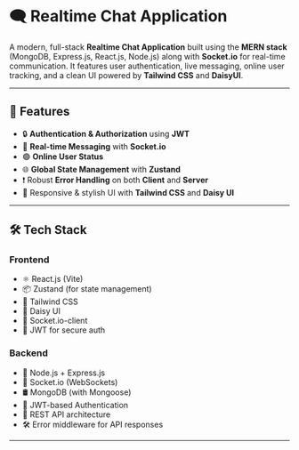 # 🗨️ Realtime Chat Application

A modern, full-stack **Realtime Chat Application** built using the **MERN stack** (MongoDB, Express.js, React.js, Node.js) along with **Socket.io** for real-time communication. It features user authentication, live messaging, online user tracking, and a clean UI powered by **Tailwind CSS** and **DaisyUI**.

---

## 🚀 Features

- 🔒 **Authentication & Authorization** using **JWT**
- 💬 **Real-time Messaging** with **Socket.io**
- 🟢 **Online User Status**
- 🌐 **Global State Management** with **Zustand**
- ❗ Robust **Error Handling** on both **Client** and **Server**
- 🎨 Responsive & stylish UI with **Tailwind CSS** and **Daisy UI**

---

## 🛠️ Tech Stack

### Frontend
- ⚛️ React.js (Vite)
- 📦 Zustand (for state management)
- 🎨 Tailwind CSS
- 🌼 Daisy UI
- 📡 Socket.io-client
- 🍪 JWT for secure auth

### Backend
- 🧠 Node.js + Express.js
- 🔌 Socket.io (WebSockets)
- 🛢️ MongoDB (with Mongoose)
- 🔐 JWT-based Authentication
- 🔁 REST API architecture
- 🛠️ Error middleware for API responses

---
